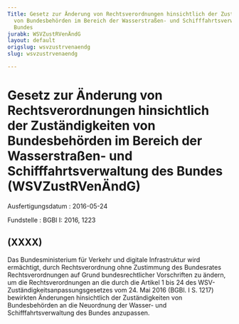 ```yaml
---
Title: Gesetz zur Änderung von Rechtsverordnungen hinsichtlich der Zuständigkeiten
  von Bundesbehörden im Bereich der Wasserstraßen- und Schifffahrtsverwaltung des
  Bundes
jurabk: WSVZustRVenÄndG
layout: default
origslug: wsvzustrvenaendg
slug: wsvzustrvenaendg

---
```


# Gesetz zur Änderung von Rechtsverordnungen hinsichtlich der Zuständigkeiten von Bundesbehörden im Bereich der Wasserstraßen- und Schifffahrtsverwaltung des Bundes (WSVZustRVenÄndG)

Ausfertigungsdatum
:   2016-05-24

Fundstelle
:   BGBl I: 2016, 1223


## (XXXX)

Das Bundesministerium für Verkehr und digitale Infrastruktur wird
ermächtigt, durch Rechtsverordnung ohne Zustimmung des Bundesrates
Rechtsverordnungen auf Grund bundesrechtlicher Vorschriften zu ändern,
um die Rechtsverordnungen an die durch die Artikel 1 bis 24 des WSV-
Zuständigkeitsanpassungsgesetzes vom 24. Mai 2016 (BGBl. I S. 1217)
bewirkten Änderungen hinsichtlich der Zuständigkeiten von
Bundesbehörden an die Neuordnung der Wasser- und
Schifffahrtsverwaltung des Bundes anzupassen.

